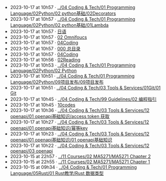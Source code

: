 - 2023-10-17 at 10h57 · [../04 Coding & Tech/01 Programming Language/02Python/02 python基础/02Decorators](../04%20Coding%20&%20Tech/01%20Programming%20Language/02Python/02%20python基础/02Decorators)
- 2023-10-17 at 10h57 · [../04 Coding & Tech/01 Programming Language/02Python/02 python基础/01Lambda](../04%20Coding%20&%20Tech/01%20Programming%20Language/02Python/02%20python基础/01Lambda)
- 2023-10-17 at 10h57 · [日语](日语)
- 2023-10-17 at 10h57 · [02 Omnifoucs](02%20Omnifoucs)
- 2023-10-17 at 10h57 · [04Coding](04Coding)
- 2023-10-17 at 10h57 · [000 总目录](000%20总目录)
- 2023-10-17 at 10h57 · [04Coding](04Coding)
- 2023-10-17 at 10h56 · [02Reading](02Reading)
- 2023-10-17 at 10h53 · [../04 Coding & Tech/01 Programming Language/02Python/02 Python](../04%20Coding%20&%20Tech/01%20Programming%20Language/02Python/02%20Python)
- 2023-10-17 at 10h51 · [../04 Coding & Tech/01 Programming Language/02Python/09项目发布/09项目发布](../04%20Coding%20&%20Tech/01%20Programming%20Language/02Python/09项目发布/09项目发布)
- 2023-10-17 at 10h51 · [../04 Coding & Tech/03 Tools & Services/01Git/01 Git](../04%20Coding%20&%20Tech/03%20Tools%20&%20Services/01Git/01%20Git)
- 2023-10-17 at 10h45 · [../04 Coding & Tech/99 Guidelines/02 编程指引](../04%20Coding%20&%20Tech/99%20Guidelines/02%20编程指引)
- 2023-10-17 at 10h45 · [10codes](10codes)
- 2023-10-17 at 10h36 · [../04 Coding & Tech/03 Tools & Services/12 openapi/01 openapi基础知识/access token 获取](../04%20Coding%20&%20Tech/03%20Tools%20&%20Services/12%20openapi/01%20openapi基础知识/access%20token%20获取)
- 2023-10-17 at 10h27 · [../04 Coding & Tech/03 Tools & Services/12 openapi/01 openapi基础知识/幂等key](../04%20Coding%20&%20Tech/03%20Tools%20&%20Services/12%20openapi/01%20openapi基础知识/幂等key)
- 2023-10-17 at 10h23 · [../04 Coding & Tech/03 Tools & Services/12 openapi/01 openapi基础知识/01 openapi基础知识](../04%20Coding%20&%20Tech/03%20Tools%20&%20Services/12%20openapi/01%20openapi基础知识/01%20openapi基础知识)
- 2023-10-17 at 10h22 · [../04 Coding & Tech/03 Tools & Services/12 openapi/03 openapi](../04%20Coding%20&%20Tech/03%20Tools%20&%20Services/12%20openapi/03%20openapi)
- 2023-10-15 at 22h57 · [../11 Courses/02 MA5271/MA5271 Chapter 2](../11%20Courses/02%20MA5271/MA5271%20Chapter%202)
- 2023-10-15 at 22h55 · [../11 Courses/02 MA5271/MA5271 Chapter 1](../11%20Courses/02%20MA5271/MA5271%20Chapter%201)
- 2023-10-15 at 09h34 · [../04 Coding & Tech/01 Programming Language/05Rust/01 Rust教学/Rust 数据类型](../04%20Coding%20&%20Tech/01%20Programming%20Language/05Rust/01%20Rust教学/Rust%20数据类型)
